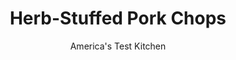 ---
layout: ../../layouts/MarkdownPostLayout.astro
title: Herb-Stuffed Pork Chops
author: America's Test Kitchen
pubDate: 2023-03-15
description: "A fresh, flavorful herb stuffing brings life to bland pork chops."
image_url: https://res.cloudinary.com/hksqkdlah/image/upload/ar_1:1,c_fill,dpr_2.0,f_auto,fl_lossy.progressive.strip_profile,g_faces:auto,q_auto:low,w_344/35600_sfs-herbed-stuffed-pork-chops-31
tags: ["Main Courses","Pork","Weeknight"]
calories: 2031
protein: 42
carbohydrates: 5
fats: 
fiber: 
ingredients: ["1/4 cup, olive oil","3 , garlic cloves, minced","1 slice, hearty white sandwich bread, toasted and torn into pieces","1/2 cup, chopped fresh parsley","1 tablespoon, chopped fresh thyme","3/4 cup, shredded fontina cheese (see note)",", Salt and pepper","4 , boneless pork chops, about 1 inch thick"]
serves: 4
time: "30 minutes"
instructions: ["Adjust oven rack to upper-middle position, place rimmed baking sheet on rack, and heat oven to 475 degrees. Combine oil and garlic in bowl. Pulse bread, parsley, thyme, fontina, ¼ teaspoon salt, ¼ teaspoon pepper, and 2 tablespoons oil mixture in food processor until coarsely ground.","Pat pork dry with paper towels and season with salt and pepper. Using paring knife, cut 1-inch opening into side of each chop to make pocket for stuffing. Spoon herb mixture into pocket and seal by threading toothpick through pork about ½ inch from opening.","Coat chops with remaining oil mixture and transfer to preheated baking sheet. Bake until brown and meat registers 145 degrees, 12 to 15 minutes, flipping halfway through cooking. Transfer to platter, tent with foil, and let rest 5 minutes. Serve."]
nutrition: ["697 mg Potassium","457 mg Phosphorus","152 mg Calcium","1 mg Iron","53 mg Magnesium","516 mg Sodium","3 mg Zinc","34 g Fat","10 mg Niacin (B3)","14 g Monounsaturated","2 g Polyunsaturated","11 mg Vitamin C","132 mg Cholesterol","8 g Saturated","1 µg Folic acid","17 µg Folate (food)","133 µg Vitamin K","137 g Water","5 g Carbs","20 µg Folate equivalent (total)","42 g Protein","2 mg Vitamin E","1 µg Vitamin B12","1 mg Vitamin B6","89 µg Vitamin A","507 kcal Energy","2031 calories"]
notes: "Monterey jack or Gruyere cheese can be used instead of fontina."
---